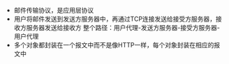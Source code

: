 - 邮件传输协议，是应用层协议
- 用户将邮件发送到发送方服务器中，再通过TCP连接发送给接受方服务器，接收方服务器发送给接收方
  整个路径：用户代理-发送方服务器-接受方服务器-用户代理
- 多个对象都封装在一个报文中而不是像HTTP一样，每个对象封装在相应的报文中